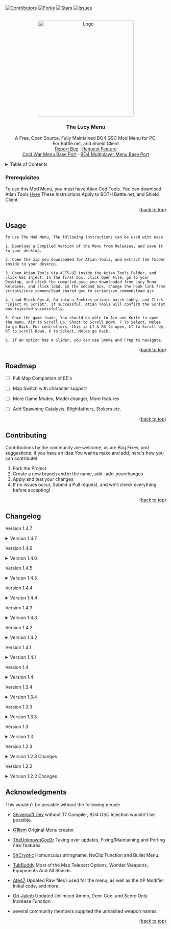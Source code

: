 <div id="top"></div>

[![Contributors][contributors-shield]][contributors-url]
[![Forks][forks-shield]][forks-url]
[![Stars][stars-shield]][stars-url]
[![Issues][issues-shield]][issues-url]



<!-- PROJECT LOGO -->
<br />
<div align="center">
  <a href="https://github.com/TheUnknownCod3r/BO4-Lucy-Menu">
    <img src="images/logo.png" alt="Logo" width="300" height="300">
  </a>
  <h3 align="center">The Lucy Menu</h3>

  <p align="center">
	A Free, Open Source, Fully Maintained BO4 GSC Mod Menu for PC.<br>For Battle.net, and Shield Client
    <br />
    <a href="https://github.com/TheUnknownCod3r/BO4-Lucy-Menu/issues">Report Bug</a>
    ·
    <a href="https://github.com/TheUnknownCod3r/BO4-Lucy-Menu/issues">Request Feature</a>
	<br />
    <a href="https://github.com/TheUnknownCod3r/ColdWar-Lucy-Base/">Cold War Menu Base Port</a>
    ·
    <a href="https://github.com/TheUnknownCod3r/BO4-Lucy-MP-Base/">BO4 Multiplayer Menu Base Port</a>
  </p>
</div>



<!-- TABLE OF CONTENTS -->
<details>
  <summary>Table of Contents</summary>
  <ol>
    <li><a href="#prerequisites">Prerequisites</a></li>
    <li><a href="#usage">Usage</a></li>
    <li><a href="#roadmap">Roadmap</a></li>
    <li><a href="#contributing">Contributing</a></li>
	  <li><a href="#changelog">Changelog</a></li>
    <li><a href="#acknowledgments">Acknowledgments</a></li>
  </ol>
</details>




### Prerequisites

To use this Mod Menu, you must have Atian Cod Tools.
You can download Atian Tools [Here](https://github.com/ate47/atian-cod-tools/releases)
These Instructions Apply to BOTH Battle.net, and Shield Client.

<p align="right">(<a href="#top">back to top</a>)</p>



<!-- USAGE EXAMPLES -->
## Usage
	To use The Mod Menu, The following instructions can be used with ease. 
	
	1. Download a Compiled Version of the Menu from Releases, and save it to your desktop.
	
	2. Open the zip you downloaded for Atian Tools, and extract the folder inside to your desktop.

 	3. Open Atian Tools via ACTS-UI inside the Atian Tools Folder, and click GSC Inject. In the first box, click Open File, go to your Desktop, and click the compiled.gscc you downloaded from Lucy Menu Releases, and click load. In the second box, change the hook link from scripts/core_common/load_shared.gsc to scripts\zm_common\load.gsc.
	
 	4. Load Black Ops 4, Go into a Zombies private match Lobby, and Click "Inject PC Script". If successful, Atian Tools will confirm the Script was injected successfully.
	
	5. Once the game loads, You should be able to Aim and Knife to open the menu. Aim to Scroll Up, Shoot to Scroll Down. F To Select, Melee to go Back. For controllers, this is LT & RS to open, LT to Scroll Up, RT to scroll Down, X to Select, Melee go back.

	6. If an option has a Slider, you can use Smoke and Frag to navigate.

<p align="right">(<a href="#top">back to top</a>)</p>



<!-- ROADMAP -->
## Roadmap

- [ ] Full Map Completion of EE's
- [ ] Map Switch with character support
- [ ] More Game Modes, Model changer, More features
- [ ] Add Spawning Catalysts, Blightfathers, Stokers etc.


<p align="right">(<a href="#top">back to top</a>)</p>



<!-- CONTRIBUTING -->
## Contributing

Contributions by the community are welcome, as are Bug Fixes, and suggestions. If you have an idea You wanna make and add, here's how you can contribute!

1. Fork the Project
2. Create a new branch and in the name, add -add-yourchanges
3. Apply and test your changes
4. If no issues occur, Submit a Pull request, and we'll check everything before accepting!

<p align="right">(<a href="#top">back to top</a>)</p>

## Changelog

Version 1.4.7
<details>
	<summary>
		Version 1.4.7
	</summary>
	
	- Fix Crash in Stat Menu
	- Custom XP Modifier
	- Extra Unlimited Ammo Function
	- Demi God Function
	- Clean menu Structure to make Future Maintenance Easier.
</details>

Version 1.4.6
<details>
	<summary>
		Version 1.4.6
	</summary>
	
	- More Weapon Stringnames
	- Re-add Open PAP
	- Give Weapons with Player Build Kits
	- Shaolin Shuffle inspired Kill Aura
	- Fixes and Improvements across the board
	- Update Hashes in Headers
	- More coming Soon!
</details>

Version 1.4.5
<details>
	<summary>
		Version 1.4.5
	</summary>

	- Updated Several Weapon Stringnames (Credit: @TubBuddy)
	- Unlock All Now actually unlocks all Camos correctly (Fixes #24)
</details>

Version 1.4.4
<details>
	<summary>
		Version 1.4.4
	</summary>

	- Added Bull Upgrade and EE Song 2, Credit @3P1CBOSS84 
	- Added Original names for the Death of Orion and Svalinn Guard, Credit @stabz47 @ate47 
</details>

Version 1.4.3
<details>
	<summary>
		Version 1.4.3
	</summary>

	- All Specialists added, Credit @tubBuddy
</details>

Version 1.4.2
<details>
	<summary>
		Version 1.4.2
	</summary>

	- All Guns Added, Credit @ate47
</details>

Version 1.4.1
<details>
	<summary>
		Version 1.4.1
	</summary>

	- Matryoshka Dolls added, Credit @TubBuddy
	- Pegasus Strike added
	- More guns added, Credit @TubBuddy
</details>

Version 1.4
<details>
	<summary>
		Version 1.4
	</summary>

	- Winters Howl, Death Of Orion, Wunderwaffe DG-Scharfschütze, Elemental Rayguns and Alistars Folly upgrades all added, Credit @TubBuddy
	- Upgraded Weapon Varients seperated , Credit @TubBuddy
	- All Shields added , Credit @TubBuddy
	- Bullet Menu Added
	- No Recoil Added
	- Samantha Box and Stake Knife added , Credit @TubBuddy
</details>

Version 1.3.4
<details>
	<summary>
		Version 1.3.4
	</summary>

	- Full Map Teleports, Credit @TubBuddy
	- Changed several Weapon stringnames, to the upgraded Variants instead. Will separate in future
</details>

Version 1.3.3
<details>
	<summary>
		Version 1.3.3
	</summary>

	- Added Teleports for Voyage, IX, Dead of the Night, and Ancient Evil, Thanks @TubBuddy
	- Fixed Tag Der Toten Map Weapons, Wonderwaffe is now correct, as is the Wonderwaffe Sniper
	- Added Homonculus, and Monkey bombs to All supported Maps
	- Fix a crash caused by Teleport Zombies to You, my Mistake.
	- No Clip, Finally. This will be changed, when I figure out why my script crashes XD.
</details>

Version 1.3
<details>
	<summary>
		Version 1.3
	</summary>
	
	- Added Gun Game and All The Weapons
	- Fixed a Rank up issue
	- Fixed a UI error with Open All Doors / Debris
	- Altered credits to reflect new Developer
	- Finished Elixir Menu
	- Started Map Specific Weapons
</details>

Version 1.2.3
<details>
	<summary>
		Version 1.2.3 Changes
	</summary>
	
	- Started Elixir Menu
	- Cleaned up Functions and Revamped Menu Struct
	- Added Map Selection and Teleport Menu
</details>

Version 1.2.2
<details>
	<summary>
		Version 1.2.2 Changes
	</summary>
	
	- Fix Weapons Menu
	- Fix Score Menu erroring on selection
	- Remove IX Limitation
	- Added PAP Effects Menu
</details>


<!-- ACKNOWLEDGMENTS -->
## Acknowledgments

This wouldn't be possible without the following people

* [Shiversoft Dev](https://www.github.com/shiversoftdev/T7-compiler)
	without T7 Compiler, BO4 GSC Injection wouldn't be possible.

* [G1llam](https://www.github.com/G1llam/)
	Original Menu creator

* [TheUnknownCod3r](https://www.github.com/TheUnknownCod3r/)
	Taking over updates, Fixing/Maintaining and Porting new features.
	
* [SirCryptic](https://www.github.com/SirCryptic)
	Homunculus stringname, NoClip Function and Bullet Menu.
* [TubBuddy](https://www.github.com/TubBuddy/)
	Most of the Map Teleport Options, Wonder Weapons, Equipments And All Shields.
* [Ate47](https://github.com/ate47)
  	Updated Raw files I used for the menu, as well as the XP Modifier Initial code, and more.
* [Ori-Jakob](https://github.com/Ori-Jakob)
	Updated Unlimited Ammo, Demi God, and Score Only Increase Function

* several community members supplied the unhashed weapon names. 

<p align="right">(<a href="#top">back to top</a>)</p>



<!-- MARKDOWN LINKS & IMAGES -->
<!-- https://www.markdownguide.org/basic-syntax/#reference-style-links -->
[contributors-shield]: https://img.shields.io/github/contributors/TheUnknownCod3r/BO4-Lucy-Menu.svg?style=for-the-badge
[contributors-url]: https://github.com/TheUnknownCod3r/BO4-Lucy-Menu/graphs/contributors
[forks-shield]: https://img.shields.io/github/forks/TheUnknownCod3r/BO4-Lucy-Menu.svg?style=for-the-badge
[forks-url]: https://github.com/TheUnknownCod3r/BO4-Lucy-Menu/network/members
[stars-shield]: https://img.shields.io/github/stars/TheUnknownCod3r/BO4-Lucy-Menu.svg?style=for-the-badge
[stars-url]: https://github.com/TheUnknownCod3r/BO4-Lucy-Menu/stargazers
[issues-shield]: https://img.shields.io/github/issues/TheUnknownCod3r/BO4-Lucy-Menu.svg?style=for-the-badge
[issues-url]: https://github.com/TheUnknownCod3r/BO4-Lucy-Menu/issues
[license-shield]: https://img.shields.io/github/license/TheUnknownCod3r/BO4-Lucy-Menu.svg?style=for-the-badge
[license-url]: https://github.com/TheUnknownCod3r/BO4-Lucy-Menu/blob/master/LICENSE.txt
